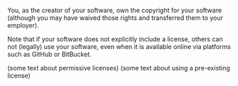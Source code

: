 You, as the creator of your software, own the copyright for your software
(although you may have waived those rights and transferred them to your
employer).

Note that if your software does not explicitly include a license, others can not
(legally) use your software, even when it is available online via platforms such
as GitHub or BitBucket.

(some text about permissive licenses)
(some text about using a pre-existing license)

